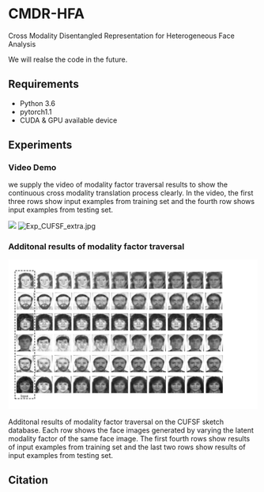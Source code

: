 # CMDR-HFA
Cross Modality Disentangled Representation for Heterogeneous Face Analysis

We will realse the code in the future.

## Requirements
- Python 3.6
- pytorch1.1
- CUDA & GPU available device
## Experiments
### Video Demo

we supply the video of modality factor traversal results to show the continuous cross modality translation process clearly. In the video, the first three rows show input examples from training set and the fourth row shows input examples from testing set.

![](log/Modality_Traversal_Examples3.gif)
![Exp_CUFSF_extra.jpg](https://i.loli.net/2019/10/28/CQWoONR51w6xsTe.jpg)

### Additonal results of modality factor traversal 

![](log/Exp_CUFSF_extra.jpg)

Additonal results of modality factor traversal on the CUFSF sketch database. Each row shows the face images generated by varying the latent modality factor of the same face image. The first fourth rows show results of input examples from training set and the last two rows show results of input examples from testing set.

## Citation
